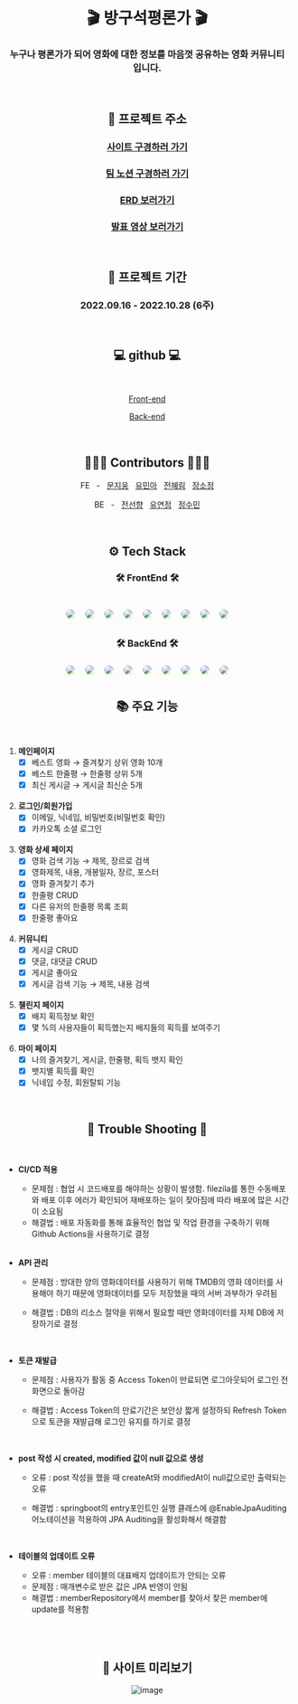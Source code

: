 <div align="center">
<br> 

# 🎬 방구석평론가 🎬

### 누구나 평론가가 되어 영화에 대한 정보를 마음껏 공유하는 **영화 커뮤니티** 입니다.

<br>

## 🎥<b> 프로젝트 주소 </b>

### [사이트 구경하러 가기](https://www.moviecritic.site/)

### [팀 노션 구경하러 가기](https://www.notion.so/woongsnote/aacf5be13a1242b29f4e3d215f0f516f)

### [ERD 보러가기](https://www.notion.so/woongsnote/ERD-3ccf85a44ac0457cb70fe08e34261f19)

### [발표 영상 보러가기](https://www.notion.so/woongsnote/ERD-3ccf85a44ac0457cb70fe08e34261f19)


<br>

## 📆 <b>프로젝트 기간</b>

### 2022.09.16 - 2022.10.28 (6주)

<br>

## 💻 <b>github</b>  💻

<br>

[Front-end](https://github.com/inno-final-team5/final-fe)

[Back-end](https://github.com/inno-final-team5/final-be)

<br>

## 👩🏻‍💻 <b>Contributors</b> 🧑🏻‍💻
FE &nbsp; - &nbsp; [문지웅](https://github.com/woongsnote) &nbsp; [유민아](https://github.com/maydec2298) &nbsp; [전혜림](https://github.com/hyelim-JEON) &nbsp; [장소정](https://github.com/sydneyyyyyyy)

BE &nbsp; - &nbsp; [전선향](https://github.com/petal416) &nbsp; [유연정](https://github.com/Jei-you) &nbsp; [정수민](https://github.com/jsm6943)

<br>

## ⚙️ <b>Tech Stack</b>

### 🛠 <b>FrontEnd</b> 🛠 
<br>
<img style="margin:5px; border: 2px solid white; border-radius: 20px" src="https://img.shields.io/badge/javascript-yellow?style=flat-square&logo=javascript&logoColor=white"/>
<img style="margin:5px; border: 2px solid white; border-radius: 20px" src="https://img.shields.io/badge/React-blue?style=flat-square&logo=React&logoColor=white"/> 
<img style="margin:5px; border: 2px solid white; border-radius: 20px" src="https://img.shields.io/badge/React query-FF4154?style=flat-square&logo=React query&logoColor=white"/> 
<img style="margin:5px; border: 2px solid white; border-radius: 20px" src="https://img.shields.io/badge/axios-5A29E4?style=flat-square&logo=axios&logoColor=white"/> 
<img style="margin:5px; border: 2px solid white; border-radius: 20px" src="https://img.shields.io/badge/TailwindCSS-blue?style=flat-square&logo=tailwindcss&logoColor=white"/>
<img style="margin:5px; border: 2px solid white; border-radius: 20px" src="https://img.shields.io/badge/React Router-CA4245?style=flat-square&logo=React Router&logoColor=white"/> 
<img style="margin:5px; border: 2px solid white; border-radius: 20px" src="https://img.shields.io/badge/CloudFront-black?style=flat-square&logoColor=white"/> 
<img style="margin:5px; border: 2px solid white; border-radius: 20px" src="https://img.shields.io/badge/GitHub Actions-2088FF?style=flat-square&logo=GitHub Actions&logoColor=white"/>
<img style="margin:5px; border: 2px solid white; border-radius: 20px" src="https://img.shields.io/badge/AWS-232f3e?style=flat-square&logo=amazon&logoColor=white"/>


### 🛠 <b>BackEnd</b> 🛠
<img style="margin:5px; border: 2px solid white; border-radius: 20px" src="https://img.shields.io/badge/Java-yellow?style=flat-square&logo=java&logoColor=white"/>
<img style="margin:5px; border: 2px solid white; border-radius: 20px" src="https://img.shields.io/badge/SpringBoot-green?style=flat-square&logo=SpringBoot&logoColor=white"/>
<img style="margin:5px; border: 2px solid white; border-radius: 20px" src="https://img.shields.io/badge/JWT-purple?style=flat-square&logo=jwt&logoColor=white"/>
<img style="margin:5px; border: 2px solid white; border-radius: 20px" src="https://img.shields.io/badge/JPA-N?style=flat-square&logo=JPA&logoColor=white"/>
<img style="margin:5px; border: 2px solid white; border-radius: 20px" src="https://img.shields.io/badge/OAuth2-gray?style=flat-square&logo=OAuth2&logoColor=white"/>
<img style="margin:5px; border: 2px solid white; border-radius: 20px" src="https://img.shields.io/badge/Amazon RDS-527FFF?style=flat-square&logo=Amazon RDS&logoColor=white"/>
<img style="margin:5px; border: 2px solid white; border-radius: 20px" src="https://img.shields.io/badge/mysql-4479A1?style=flat-square&logo=mysql&logoColor=white"/>
<img style="margin:5px; border: 2px solid white; border-radius: 20px" src="https://img.shields.io/badge/GitHub Actions-2088FF?style=flat-square&logo=GitHub Actions&logoColor=white"/>
<img style="margin:5px; border: 2px solid white; border-radius: 20px" src="https://img.shields.io/badge/AWS-232f3e?style=flat-square&logo=amazon&logoColor=white"/>

<br>

## <b>📚 주요 기능</b>

</div>
<div align="left">
<br>

1. **메인페이지**
    - [x] 베스트 영화 → 즐겨찾기 상위 영화 10개
    - [x] 베스트 한줄평 → 한줄평 상위 5개
    - [x] 최신 게시글 → 게시글 최신순 5개

    <br>
2. **로그인/회원가입**
    - [x] 이메일, 닉네임, 비밀번호(비밀번호 확인)
    - [x]  카카오톡 소셜 로그인

    <br>
3. **영화 상세 페이지**
    - [x] 영화 검색 기능 → 제목, 장르로 검색
    - [x] 영화제목, 내용, 개봉일자, 장르, 포스터
    - [x] 영화 즐겨찾기 추가
    - [x] 한줄평 CRUD
    - [x] 다른 유저의 한줄평 목록 조회
    - [x] 한줄평 좋아요

    <br>
4. **커뮤니티**
    - [x] 게시글 CRUD
    - [x] 댓글, 대댓글 CRUD
    - [x] 게시글 좋아요
    - [x] 게시글 검색 기능 → 제목, 내용 검색

    <br>
5. **챌린지 페이지**
    - [x] 배지 획득정보 확인
    - [x] 몇 %의 사용자들이 획득했는지 배지들의 획득률 보여주기

    <br>
6. **마이 페이지**
    - [x] 나의 즐겨찾기, 게시글, 한줄평, 획득 뱃지 확인
    - [x] 뱃지별 획득률 확인
    - [x] 닉네임 수정, 회원탈퇴 기능

<div align="center">   
<br>

## 🎈 <b>Trouble Shooting</b> 🎈
<br>
</div>

- **CI/CD 적용**
   - 문제점 : 협업 시 코드배포를 해야하는 상황이 발생함. filezila를 통한 수동배포와 배포 이후 에러가 확인되어 재배포하는 일이 잦아짐에 따라 배포에 많은 시간이 소요됨
   - 해결법 : 배포 자동화를 통해 효율적인 협업 및 작업 환경을 구축하기 위해 Github Actions을 사용하기로 결정

    <br>

- **API 관리**
   - 문제점 : 방대한 양의 영화데이터를 사용하기 위해 TMDB의 영화 데이터를 사용해야 하기 때문에 영화데이터를 모두 저장했을 때의 서버 과부하가 우려됨
   - 해결법 : DB의 리소스 절약을 위해서 필요할 때만 영화데이터를 자체 DB에 저장하기로 결정

     <br>

- **토큰 재발급**
    - 문제점 : 사용자가 활동 중 Access Token이 만료되면 로그아웃되어 로그인 전 화면으로 돌아감
    - 해결법 : Access Token의 만료기간은 보안상 짧게 설정하되 Refresh Token으로 토큰을 재발급해 로그인 유지를 하기로 결정

      <br>

- **post 작성 시 created, modified 값이 null 값으로 생성**
   - 오류 : post 작성을 했을 때 createAt와 modifiedAt이 null값으로만 출력되는 오류
   - 해결법 : springboot의 entry포인트인 실행 클래스에 @EnableJpaAuditing 어노테이션을 적용하여 JPA Auditing을 활성화해서 해결함

     <br>

- **테이블의 업데이트 오류**
   - 오류 : member 테이블의 대표배지 업데이트가 안되는 오류
   - 문제점 : 매개변수로 받은 값은 JPA 반영이 안됨
   - 해결법 : memberRepository에서 member를 찾아서 찾은 member에 update를 적용함

<br>
</div>
<div align="center">   
<br>

## 🔎 <b>사이트 미리보기</b>

![image](https://user-images.githubusercontent.com/109592005/197546591-4c4d3d21-f046-455f-b3a4-80810d9ca811.png)

</div>
